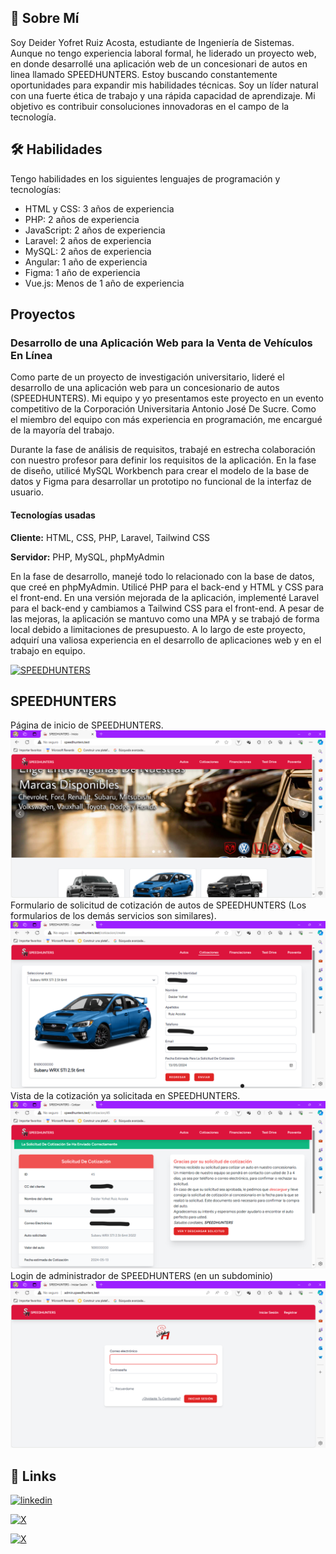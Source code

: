
## 🚀 Sobre Mí
Soy Deider Yofret Ruiz Acosta, estudiante de Ingeniería de Sistemas. Aunque no tengo experiencia laboral formal, he liderado un proyecto web, en donde desarrollé una aplicación web de un concesionari de autos en linea llamado SPEEDHUNTERS. Estoy buscando constantemente oportunidades para expandir mis habilidades técnicas. Soy un líder natural con una fuerte ética de trabajo y una rápida capacidad de aprendizaje. Mi objetivo es contribuir consoluciones innovadoras en el campo de la tecnología.


## 🛠 Habilidades
Tengo habilidades en los siguientes lenguajes de programación y tecnologías:
- HTML y CSS: 3 años de experiencia
- PHP: 2 años de experiencia
- JavaScript: 2 años de experiencia
- Laravel: 2 años de experiencia
- MySQL: 2 años de experiencia
- Angular: 1 año de experiencia
- Figma: 1 año de experiencia
- Vue.js: Menos de 1 año de experiencia


## Proyectos

### Desarrollo de una Aplicación Web para la Venta de Vehículos En Línea

Como parte de un proyecto de investigación universitario, lideré el desarrollo de una aplicación web para un concesionario de autos (SPEEDHUNTERS). Mi equipo y yo presentamos este proyecto en un evento competitivo de la Corporación Universitaria Antonio José De Sucre. Como el miembro del equipo con más experiencia en programación, me encargué de la mayoría del trabajo.

Durante la fase de análisis de requisitos, trabajé en estrecha colaboración con nuestro profesor para definir los requisitos de la aplicación. En la fase de diseño, utilicé MySQL Workbench para crear el modelo de la base de datos y Figma para desarrollar un prototipo no funcional de la interfaz de usuario.
#### Tecnologías usadas

**Cliente:** HTML, CSS, PHP, Laravel, Tailwind CSS

**Servidor:** PHP, MySQL, phpMyAdmin

En la fase de desarrollo, manejé todo lo relacionado con la base de datos, que creé en phpMyAdmin. Utilicé PHP para el back-end y HTML y CSS para el front-end. En una versión mejorada de la aplicación, implementé Laravel para el back-end y cambiamos a Tailwind CSS para el front-end. A pesar de las mejoras, la aplicación se mantuvo como una MPA y se trabajó de forma local debido a limitaciones de presupuesto. A lo largo de este proyecto, adquirí una valiosa experiencia en el desarrollo de aplicaciones web y en el trabajo en equipo.

[![SPEEDHUNTERS](https://img.shields.io/badge/SPEEDHUNTERS-DC143C?style=for-the-badge&logo=github&logoColor=white)](https://github.com/DeiderRuiz/speedhunters)
## SPEEDHUNTERS

Página de inicio de SPEEDHUNTERS.
![Página de inicio de SPEEDHUNTERS](SHIndex.png)
Formulario de solicitud de cotización de autos de SPEEDHUNTERS (Los formularios de los demás servicios son similares).
![Formulario de cotización de autos de SPEEDHUNTERS](SHForm.png)
Vista de la cotización ya solicitada en SPEEDHUNTERS.
![Vista de la cotización ya solicitada en SPEEDHUNTERS](SHShow.png)
Login de administrador de SPEEDHUNTERS (en un subdominio)
![Login de administrador de SPEEDHUNTERS en un subdominio](SHLogin.png)

## 🔗 Links
[![linkedin](https://img.shields.io/badge/linkedin-0A66C2?style=for-the-badge&logo=linkedin&logoColor=white)](https://www.linkedin.com/in/deider-yofret-ruiz-acosta-064a1b21a/)

[![X](https://img.shields.io/badge/facebook-1DA1F2?style=for-the-badge&logo=facebook&logoColor=white)](https://www.facebook.com/DeiderRuiz09)

[![X](https://img.shields.io/badge/X-000000?style=for-the-badge&logo=x&logoColor=white)](https://twitter.com/DeiderRuiz)

